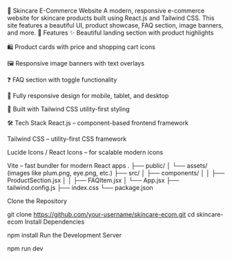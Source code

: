 🧴 Skincare E-Commerce Website
A modern, responsive e-commerce website for skincare products built using React.js and Tailwind CSS. This site features a beautiful UI, product showcase, FAQ section, image banners, and more.
🚀 Features
✨ Beautiful landing section with product highlights

🛍️ Product cards with price and shopping cart icons

🖼️ Responsive image banners with text overlays

❓ FAQ section with toggle functionality

📱 Fully responsive design for mobile, tablet, and desktop

🎨 Built with Tailwind CSS utility-first styling

🛠 Tech Stack
React.js – component-based frontend framework

Tailwind CSS – utility-first CSS framework

Lucide Icons / React Icons – for scalable modern icons

Vite – fast bundler for modern React apps
.
├── public/
│   └── assets/ (images like plum.png, eye.png, etc.)
├── src/
│   ├── components/
│   │   ├── ProductSection.jsx
│   │   ├── FAQItem.jsx
│   └── App.jsx
├── tailwind.config.js
├── index.css
└── package.json


Clone the Repository

git clone https://github.com/your-username/skincare-ecom.git
cd skincare-ecom
Install Dependencies

npm install
Run the Development Server

npm run dev
